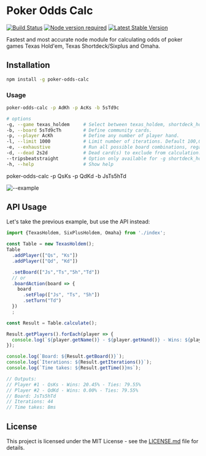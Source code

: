 # Poker Odds Calc

[![Build Status](https://travis-ci.org/rundef/node-poker-odds-calculator.svg?branch=master)](https://travis-ci.org/rundef/node-poker-odds-calculator)
[![Node version required](https://img.shields.io/node/v/poker-odds.svg)](https://www.npmjs.com/package/poker-odds-calc)
[![Latest Stable Version](https://img.shields.io/npm/v/poker-odds-calc.svg)](https://www.npmjs.com/package/poker-odds-calc)

Fastest and most accurate node module for calculating odds of poker games Texas Hold'em, Texas Shortdeck/Sixplus and Omaha.

## Installation

```bash
npm install -g poker-odds-calc
```

### Usage

```bash
poker-odds-calc -p AdKh -p AcKs -b 5sTd9c

# options
-g, --game texas_holdem     # Select between texas_holdem, shortdeck_holdem and omaha. Default texas_holdem.
-b, --board 5sTd9cTh        # Define community cards.
-p, --player AcKh           # Define any number of player hand.
-l, --limit 1000            # Limit number of iterations. Default 100,000.
-e, --exhaustive            # Run all possible board combinations, regardless limit option.
-d, --dead 2s2d             # Dead card(s) to exclude from calculation.
--tripsbeatstraight         # Option only available for -g shortdeck_holdem
-h, --help                  # Show help
```

poker-odds-calc -p QsKs -p QdKd -b JsTs5hTd

![--example](https://i.imgur.com/CDxNZcz.png)

## API Usage

Let's take the previous example, but use the API instead:

```js
import {TexasHoldem, SixPlusHoldem, Omaha} from './index';

const Table = new TexasHoldem();
Table
  .addPlayer(["Qs", "Ks"])
  .addPlayer(["Qd", "Kd"])

  .setBoard(["Js","Ts","5h","Td"])
  // or
  .boardAction(board => {
    board
      .setFlop(["Js", "Ts", "5h"])
      .setTurn("Td")
  })
  ;

const Result = Table.calculate();

Result.getPlayers().forEach(player => {
  console.log(`${player.getName()} - ${player.getHand()} - Wins: ${player.getWinsPercentageString()} - Ties: ${player.getTiesPercentageString()}`);
});

console.log(`Board: ${Result.getBoard()}`);
console.log(`Iterations: ${Result.getIterations()}`);
console.log(`Time takes: ${Result.getTime()}ms`);

// Outputs:
// Player #1 - QsKs - Wins: 20.45% - Ties: 79.55%
// Player #2 - QdKd - Wins: 0.00% - Ties: 79.55%
// Board: JsTs5hTd
// Iterations: 44
// Time takes: 8ms

```


## License

This project is licensed under the MIT License - see the [LICENSE.md](LICENSE.md) file for details.